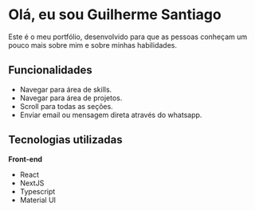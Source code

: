 # Olá, eu sou Guilherme Santiago

Este é o meu portfólio, desenvolvido para que as pessoas conheçam um pouco mais sobre mim e sobre minhas habilidades.


## Funcionalidades
  * Navegar para área de skills.
  * Navegar para área de projetos.
  * Scroll para todas as seções.
  * Enviar email ou mensagem direta através do whatsapp.

## Tecnologias utilizadas


  <summary><strong>Front-end</strong></summary>

  * React
  * NextJS
  * Typescript
  * Material UI


  <br>



